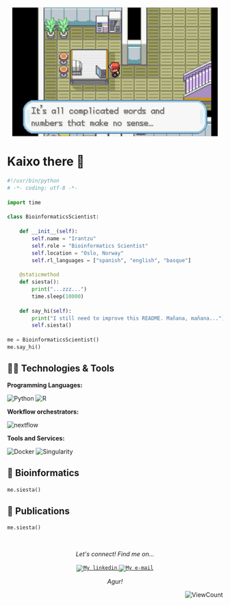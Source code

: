 <p align="center">
  <img src="thenonsense.png" alt="Header" title="Header" height="300"/>
</p>

# Kaixo there 👋


```python
#!/usr/bin/python
# -*- coding: utf-8 -*-

import time

class BioinformaticsScientist:

    def __init__(self):
        self.name = "Irantzu"
        self.role = "Bioinformatics Scientist"
        self.location = "Oslo, Norway"
        self.rl_languages = ["spanish", "english", "basque"]

    @staticmethod
    def siesta():
        print("...zzz...")
        time.sleep(10000)

    def say_hi(self):
        print("I still need to improve this README. Mañana, mañana...")
        self.siesta()

me = BioinformaticsScientist()
me.say_hi()
```

## 👩‍💻 Technologies & Tools

**Programming Languages:**

![Python](https://img.shields.io/badge/Code-Python-informational?style=flat&logo=python&logoColor=white&color=6f97cf)
![R](https://img.shields.io/badge/Code-R-informational?style=flat&logo=R&logoColor=white&color=6f97cf)

**Workflow orchestrators:**

![nextflow](https://img.shields.io/badge/Code-nextflow-informational?style=flat&logo=nextflow&logoColor=white&color=6f97cf)

**Tools and Services:**

![Docker](https://img.shields.io/badge/Tools-Docker-informational?style=flat&logo=docker&logoColor=white&color=6f97cf)
![Singularity](https://img.shields.io/badge/Tools-Singularity-informational?style=flat&logo=singularity&logoColor=white&color=6f97cf)

## 🧬 Bioinformatics

```python
me.siesta()
```

## 📝 Publications

```python
me.siesta()
```

<br>
 
<p align="center">
  <i>Let's connect! Find me on...</i>
   
<p align="center">

<a href="[https://www.linkedin.com/in/irantzuanzar/](https://www.linkedin.com/in/irantzuanzar/)">
  <code><img alt="My linkedin" width="32" src="https://th.bing.com/th/id/Rf856d3e21e2b8424a7f9b805f91c39bf?rik=iAF35zp5hTwH5Q&riu=http%3a%2f%2fupload.wikimedia.org%2fwikipedia%2fcommons%2fthumb%2ff%2ff9%2fLinkedin_Shiny_Icon.svg%2f600px-Linkedin_Shiny_Icon.svg.png&ehk=2tliRYem%2brILmEvpk98L%2bTZGOK8XcB8xZ865AB5RwDQ%3d&risl=&pid=ImgRaw" /></code>
</a>
<a href="mailto:iranmdl15@gmail">
<code><img alt="My e-mail" width="32" src="https://th.bing.com/th/id/R2c94e80bc439f8ac26eed33063918083?rik=4GOohs1wTVXZbQ&riu=http%3a%2f%2fupload.wikimedia.org%2fwikipedia%2fcommons%2fthumb%2fb%2fb1%2fEmail_Shiny_Icon.svg%2f1024px-Email_Shiny_Icon.svg.png&ehk=lV8sLmfGMfJDgFFgydLDuGp1fJVLXowNb1kShmsPDB4%3d&risl=&pid=ImgRaw" /></code>
</a>

  <p align="center">
    <i>Agur!</i>
</p>

<div align="right">
    
![ViewCount](https://visitor-badge.laobi.icu/badge?color=6f97cf&page_id=iranmdl.iranmdl)
</div>







